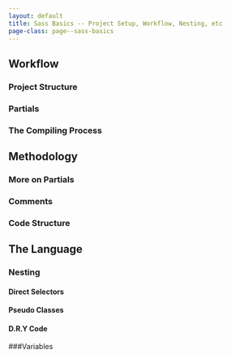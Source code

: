 ```yaml
---
layout: default
title: Sass Basics -- Project Setup, Workflow, Nesting, etc
page-class: page--sass-basics
---
```


## Workflow
### Project Structure
### Partials
### The Compiling Process

## Methodology
### More on Partials
### Comments
### Code Structure

## The Language
###  Nesting
#### Direct  Selectors
#### Pseudo Classes
#### D.R.Y Code
###Variables



